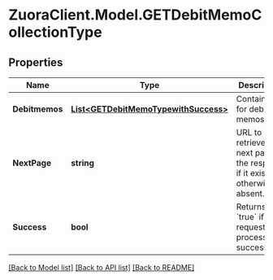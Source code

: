 # ZuoraClient.Model.GETDebitMemoCollectionType

## Properties

Name | Type | Description | Notes
------------ | ------------- | ------------- | -------------
**Debitmemos** | [**List&lt;GETDebitMemoTypewithSuccess&gt;**](GETDebitMemoTypewithSuccess.md) | Container for debit memos.  | [optional] 
**NextPage** | **string** | URL to retrieve the next page of the response if it exists; otherwise absent.  | [optional] 
**Success** | **bool** | Returns &#x60;true&#x60; if the request was processed successfully. | [optional] 

[[Back to Model list]](../README.md#documentation-for-models) [[Back to API list]](../README.md#documentation-for-api-endpoints) [[Back to README]](../README.md)

